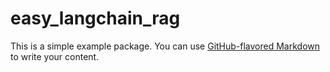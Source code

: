 # easy_langchain_rag

This is a simple example package. You can use
[GitHub-flavored Markdown](https://guides.github.com/yoojen/)
to write your content.